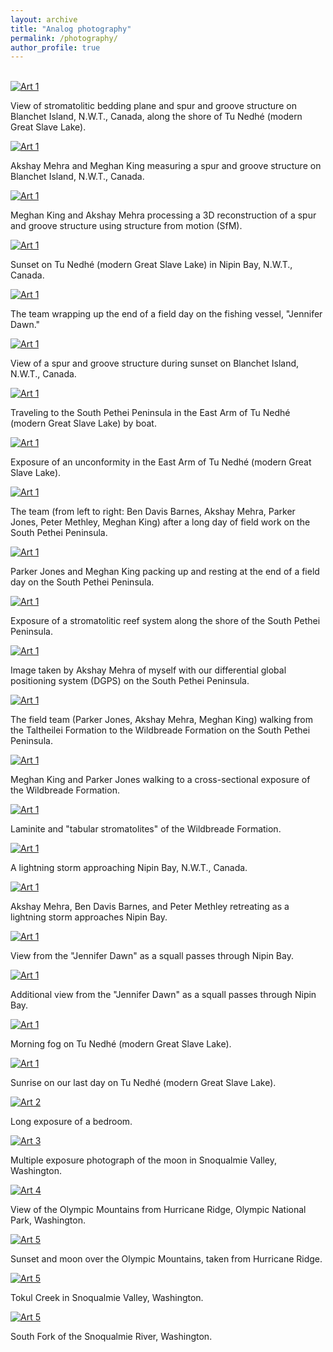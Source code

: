 ```yaml
---
layout: archive
title: "Analog photography"
permalink: /photography/
author_profile: true
---
```


<br>

<div class="art-grid">
  <div class="art-item">
    <a href="{{ site.baseurl }}/images/000008720034.png" data-lightbox="art-gallery" data-title="Art 1">
      <img src="{{ site.baseurl }}/images/000008720034.png" alt="Art 1">
    </a>
    <p>View of stromatolitic bedding plane and spur and groove structure on Blanchet Island, N.W.T., Canada, along the shore of Tu Nedhé (modern Great Slave Lake).</p>
  </div>
  <div class="art-item">
    <a href="{{ site.baseurl }}/images/000008720037.png" data-lightbox="art-gallery" data-title="Art 1">
      <img src="{{ site.baseurl }}/images/000008720037.png" alt="Art 1">
    </a>
    <p>Akshay Mehra and Meghan King measuring a spur and groove structure on Blanchet Island, N.W.T., Canada.</p>
  </div>
  <div class="art-item">
    <a href="{{ site.baseurl }}/images/000008730021.png" data-lightbox="art-gallery" data-title="Art 1">
      <img src="{{ site.baseurl }}/images/000008730021.png" alt="Art 1">
    </a>
    <p>Meghan King and Akshay Mehra processing a 3D reconstruction of a spur and groove structure using structure from motion (SfM).</p>
  </div>
  <div class="art-item">
    <a href="{{ site.baseurl }}/images/000008730023.png" data-lightbox="art-gallery" data-title="Art 1">
      <img src="{{ site.baseurl }}/images/000008730023.png" alt="Art 1">
    </a>
    <p>Sunset on Tu Nedhé (modern Great Slave Lake) in Nipin Bay, N.W.T., Canada.</p>
  </div>
  <div class="art-item">
    <a href="{{ site.baseurl }}/images/000008730020.png" data-lightbox="art-gallery" data-title="Art 1">
      <img src="{{ site.baseurl }}/images/000008730020.png" alt="Art 1">
    </a>
    <p>The team wrapping up the end of a field day on the fishing vessel, "Jennifer Dawn."</p>
  </div>
  <div class="art-item">
    <a href="{{ site.baseurl }}/images/000008730011.png" data-lightbox="art-gallery" data-title="Art 1">
      <img src="{{ site.baseurl }}/images/000008730011.png" alt="Art 1">
    </a>
    <p>View of a spur and groove structure during sunset on Blanchet Island, N.W.T., Canada.</p>
  </div>
  <div class="art-item">
    <a href="{{ site.baseurl }}/images/000008730032.png" data-lightbox="art-gallery" data-title="Art 1">
      <img src="{{ site.baseurl }}/images/000008730032.png" alt="Art 1">
    </a>
    <p>Traveling to the South Pethei Peninsula in the East Arm of Tu Nedhé (modern Great Slave Lake) by boat.</p>
  </div>
  <div class="art-item">
    <a href="{{ site.baseurl }}/images/000008730030.png" data-lightbox="art-gallery" data-title="Art 1">
      <img src="{{ site.baseurl }}/images/000008730030.png" alt="Art 1">
    </a>
    <p>Exposure of an unconformity in the East Arm of Tu Nedhé (modern Great Slave Lake).</p>
  </div>
  <div class="art-item">
    <a href="{{ site.baseurl }}/images/000008710022.png" data-lightbox="art-gallery" data-title="Art 1">
      <img src="{{ site.baseurl }}/images/000008710022.png" alt="Art 1">
    </a>
    <p>The team (from left to right: Ben Davis Barnes, Akshay Mehra, Parker Jones, Peter Methley, Meghan King) after a long day of field work on the South Pethei Peninsula.</p>
  </div>
  <div class="art-item">
    <a href="{{ site.baseurl }}/images/000008710019.png" data-lightbox="art-gallery" data-title="Art 1">
      <img src="{{ site.baseurl }}/images/000008710019.png" alt="Art 1">
    </a>
    <p>Parker Jones and Meghan King packing up and resting at the end of a field day on the South Pethei Peninsula.</p>
  </div>
  <div class="art-item">
    <a href="{{ site.baseurl }}/images/000008710017.png" data-lightbox="art-gallery" data-title="Art 1">
      <img src="{{ site.baseurl }}/images/000008710017.png" alt="Art 1">
    </a>
    <p>Exposure of a stromatolitic reef system along the shore of the South Pethei Peninsula.</p>
  </div>
  <div class="art-item">
    <a href="{{ site.baseurl }}/images/000008710016.png" data-lightbox="art-gallery" data-title="Art 1">
      <img src="{{ site.baseurl }}/images/000008710016.png" alt="Art 1">
    </a>
    <p>Image taken by Akshay Mehra of myself with our differential global positioning system (DGPS) on the South Pethei Peninsula.</p>
  </div>
  <div class="art-item">
    <a href="{{ site.baseurl }}/images/000008710005.png" data-lightbox="art-gallery" data-title="Art 1">
      <img src="{{ site.baseurl }}/images/000008710005.png" alt="Art 1">
    </a>
    <p>The field team (Parker Jones, Akshay Mehra, Meghan King) walking from the Taltheilei Formation to the Wildbreade Formation on the South Pethei Peninsula.</p>
  </div>
  <div class="art-item">
    <a href="{{ site.baseurl }}/images/000008710006.png" data-lightbox="art-gallery" data-title="Art 1">
      <img src="{{ site.baseurl }}/images/000008710006.png" alt="Art 1">
    </a>
    <p>Meghan King and Parker Jones walking to a cross-sectional exposure of the Wildbreade Formation.</p>
  </div>
  <div class="art-item">
    <a href="{{ site.baseurl }}/images/000008710011.png" data-lightbox="art-gallery" data-title="Art 1">
      <img src="{{ site.baseurl }}/images/000008710011.png" alt="Art 1">
    </a>
    <p>Laminite and "tabular stromatolites" of the Wildbreade Formation.</p>
  </div> 
  <div class="art-item">
    <a href="{{ site.baseurl }}/images/000008740015.png" data-lightbox="art-gallery" data-title="Art 1">
      <img src="{{ site.baseurl }}/images/000008740015.png" alt="Art 1">
    </a>
    <p>A lightning storm approaching Nipin Bay, N.W.T., Canada.</p>
  </div>
  <div class="art-item">
    <a href="{{ site.baseurl }}/images/000008740021compressed.jpg" data-lightbox="art-gallery" data-title="Art 1">
      <img src="{{ site.baseurl }}/images/000008740021compressed.jpg" alt="Art 1">
    </a>
    <p>Akshay Mehra, Ben Davis Barnes, and Peter Methley retreating as a lightning storm approaches Nipin Bay.</p>
  </div>
  <div class="art-item">
    <a href="{{ site.baseurl }}/images/000008740032.png" data-lightbox="art-gallery" data-title="Art 1">
      <img src="{{ site.baseurl }}/images/000008740032.png" alt="Art 1">
    </a>
    <p>View from the "Jennifer Dawn" as a squall passes through Nipin Bay.</p>
  </div>
  <div class="art-item">
    <a href="{{ site.baseurl }}/images/000008740033.png" data-lightbox="art-gallery" data-title="Art 1">
      <img src="{{ site.baseurl }}/images/000008740033.png" alt="Art 1">
    </a>
    <p>Additional view from the "Jennifer Dawn" as a squall passes through Nipin Bay.</p>
  </div>
  <div class="art-item">
    <a href="{{ site.baseurl }}/images/000008740035.jpg" data-lightbox="art-gallery" data-title="Art 1">
      <img src="{{ site.baseurl }}/images/000008740035.jpg" alt="Art 1">
    </a>
    <p>Morning fog on Tu Nedhé (modern Great Slave Lake).</p>
  </div>
  <div class="art-item">
    <a href="{{ site.baseurl }}/images/000008740037.png" data-lightbox="art-gallery" data-title="Art 1">
      <img src="{{ site.baseurl }}/images/000008740037.png" alt="Art 1">
    </a>
    <p>Sunrise on our last day on Tu Nedhé (modern Great Slave Lake).</p>
  </div>
  <div class="art-item">
    <a href="{{ site.baseurl }}/images/000666320013.jpg" data-lightbox="art-gallery" data-title="Art 2">
      <img src="{{ site.baseurl }}/images/000666320013.jpg" alt="Art 2">
    </a>
    <p>Long exposure of a bedroom.</p>
  </div>
  <div class="art-item">
    <a href="{{ site.baseurl }}/images/000_1copy2(1).jpg" data-lightbox="art-gallery" data-title="Art 3">
      <img src="{{ site.baseurl }}/images/000_1copy2(1).jpg" alt="Art 3">
    </a>
    <p>Multiple exposure photograph of the moon in Snoqualmie Valley, Washington.</p>
  </div>
  <div class="art-item">
    <a href="{{ site.baseurl }}/images/000666280016.jpg" data-lightbox="art-gallery" data-title="Art 4">
      <img src="{{ site.baseurl }}/images/000666280016.jpg" alt="Art 4">
    </a>
    <p>View of the Olympic Mountains from Hurricane Ridge, Olympic National Park, Washington.</p>
  </div>
  <div class="art-item">
    <a href="{{ site.baseurl }}/images/000666360019.jpg" data-lightbox="art-gallery" data-title="Art 5">
      <img src="{{ site.baseurl }}/images/000666360019.jpg" alt="Art 5">
    </a>
    <p>Sunset and moon over the Olympic Mountains, taken from Hurricane Ridge.</p>
  </div>
  <div class="art-item">
    <a href="{{ site.baseurl }}/images/000666290003.jpg" data-lightbox="art-gallery" data-title="Art 5">
      <img src="{{ site.baseurl }}/images/000666290003.jpg" alt="Art 5">
    </a>
    <p>Tokul Creek in Snoqualmie Valley, Washington.</p>
  </div>
  <div class="art-item">
    <a href="{{ site.baseurl }}/images/000666320007.jpg" data-lightbox="art-gallery" data-title="Art 5">
      <img src="{{ site.baseurl }}/images/000666320007.jpg" alt="Art 5">
    </a>
    <p>South Fork of the Snoqualmie River, Washington.</p>
  </div>
  <!-- <div class="art-item">
    <a href="{{ site.baseurl }}/images/000666320014.jpg" data-lightbox="art-gallery" data-title="Art 5">
      <img src="{{ site.baseurl }}/images/000666320014.jpg" alt="Art 5">
    </a>
    <p>Caption for Art 28</p>
  </div> -->
</div>